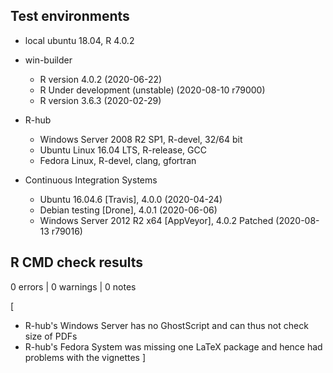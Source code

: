 

## Test environments
* local ubuntu 18.04, R 4.0.2

* win-builder
  * R version 4.0.2 (2020-06-22)
  * R Under development (unstable) (2020-08-10 r79000)
  * R version 3.6.3 (2020-02-29)

* R-hub 
  * Windows Server 2008 R2 SP1, R-devel, 32/64 bit
  * Ubuntu Linux 16.04 LTS, R-release, GCC
  * Fedora Linux, R-devel, clang, gfortran

* Continuous Integration Systems
  * Ubuntu 16.04.6 [Travis], 4.0.0 (2020-04-24)
  * Debian testing [Drone],  4.0.1 (2020-06-06)
  * Windows Server 2012 R2 x64 [AppVeyor], 4.0.2 Patched (2020-08-13 r79016)


## R CMD check results

0 errors | 0 warnings | 0 notes


[
* R-hub's Windows Server has no GhostScript and can thus not check size of PDFs
* R-hub's Fedora System was missing one LaTeX package and hence had problems with the vignettes
]

